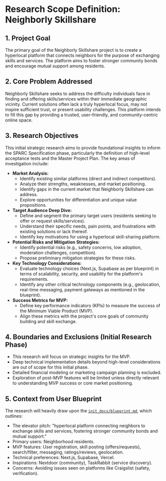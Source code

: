 # Research Scope Definition: Neighborly Skillshare

## 1. Project Goal

The primary goal of the Neighborly Skillshare project is to create a hyperlocal platform that connects neighbors for the purpose of exchanging skills and services. The platform aims to foster stronger community bonds and encourage mutual support among residents.

## 2. Core Problem Addressed

Neighborly Skillshare seeks to address the difficulty individuals face in finding and offering skills/services within their immediate geographic vicinity. Current solutions often lack a truly hyperlocal focus, may not inspire sufficient trust, or present usability challenges. This platform intends to fill this gap by providing a trusted, user-friendly, and community-centric online space.

## 3. Research Objectives

This initial strategic research aims to provide foundational insights to inform the SPARC Specification phase, particularly the definition of high-level acceptance tests and the Master Project Plan. The key areas of investigation include:

*   **Market Analysis:**
    *   Identify existing similar platforms (direct and indirect competitors).
    *   Analyze their strengths, weaknesses, and market positioning.
    *   Identify gaps in the current market that Neighborly Skillshare can address.
    *   Explore opportunities for differentiation and unique value propositions.
*   **Target Audience Deep Dive:**
    *   Define and segment the primary target users (residents seeking to offer or request skills/services).
    *   Understand their specific needs, pain points, and frustrations with existing solutions or lack thereof.
    *   Identify key motivations for using a hyperlocal skill-sharing platform.
*   **Potential Risks and Mitigation Strategies:**
    *   Identify potential risks (e.g., safety concerns, low adoption, moderation challenges, competition).
    *   Propose preliminary mitigation strategies for these risks.
*   **Key Technology Considerations:**
    *   Evaluate technology choices (Next.js, Supabase as per blueprint) in terms of scalability, security, and usability for the platform's requirements.
    *   Identify any other critical technology components (e.g., geolocation, real-time messaging, payment gateways as mentioned in the blueprint).
*   **Success Metrics for MVP:**
    *   Define key performance indicators (KPIs) to measure the success of the Minimum Viable Product (MVP).
    *   Align these metrics with the project's core goals of community building and skill exchange.

## 4. Boundaries and Exclusions (Initial Research Phase)

*   This research will focus on strategic insights for the MVP.
*   Deep technical implementation details beyond high-level considerations are out of scope for this initial phase.
*   Detailed financial modeling or marketing campaign planning is excluded.
*   Exploration of post-MVP features will be limited unless directly relevant to understanding MVP success or core market positioning.

## 5. Context from User Blueprint

The research will heavily draw upon the [`init_docs/blueprint.md`](init_docs/blueprint.md), which outlines:
*   The elevator pitch: "hyperlocal platform connecting neighbors to exchange skills and services, fostering stronger community bonds and mutual support."
*   Primary users: Neighborhood residents.
*   MVP features: User registration, skill posting (offers/requests), search/filter, messaging, ratings/reviews, geolocation.
*   Technical preferences: Next.js, Supabase, Vercel.
*   Inspirations: Nextdoor (community), TaskRabbit (service discovery).
*   Concerns: Avoiding issues seen on platforms like Craigslist (safety, verification).